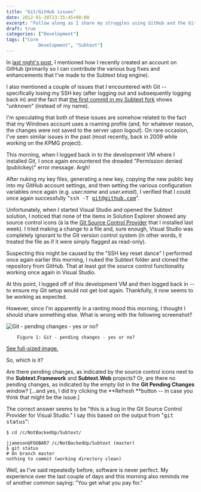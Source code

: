 ```yaml
---
title: "Git/GitHub issues"
date: 2012-01-30T23:35:45+08:00
excerpt: "Follow along as I share my struggles using GitHub and the Git version control system."
draft: true
categories: ["Development"]
tags: ["Core 
			Development", "Subtext"]
---
```


In[last night's post](/blog/jjameson/archive/2012/01/30/building-technologytoolbox-com-part-18.aspx), I mentioned how I recently created an account on GitHub (primarily so I can contribute the various bug fixes and enhancements that I've made to the Subtext blog engine).

I also mentioned a couple of issues that I encountered with Git -- specifically losing my SSH key (after logging out and subsequently logging back in) and the fact that[the first commit in my Subtext fork](https://github.com/jeremy-jameson/Subtext/commit/462934a87bd12649582f334545d3586b3c9f93a2) shows "unknown" (instead of my name).

I'm speculating that both of these issues are somehow related to the fact that my Windows account uses a roaming profile (and, for whatever reason, the changes were not saved to the server upon logout). On rare occasion, I've seen similar issues in the past (most recently, back in 2009 while working on the KPMG project).

This morning, when I logged back in to the development VM where I installed Git, I once again encountered the dreaded "Permission denied (publickey)" error message. Argh!

After nuking my key files, generating a new key, copying the new public key into my GitHub account settings, and then setting the various configuration variables once again (e.g. <var>user.name</var> and <var>user.email</var>), I verified that I could once again successfully "<kbd>ssh -T git@github.com</kbd>".

Unfortunately, when I started Visual Studio and opened the Subtext solution, I noticed that none of the items in Solution Explorer showed any source control icons (à la the[Git Source Control Provider](http://visualstudiogallery.msdn.microsoft.com/63a7e40d-4d71-4fbb-a23b-d262124b8f4c) that I installed last week). I tried making a change to a file and, sure enough, Visual Studio was completely ignorant to the Git version control system (in other words, it treated the file as if it were simply flagged as read-only).

Suspecting this might be caused by the "SSH key reset dance" I performed once again earlier this morning, I nuked the Subtext folder and cloned the repository from GitHub. That at least got the source control functionality working once again in Visual Studio.

At this point, I logged off of this development VM and then logged back in -- to ensure my Git setup would not get lost again. Thankfully, it now seems to be working as expected.

However, since I'm apparently in a ranting mood this morning, I thought I should share something else. What is wrong with the following screenshot?

![Git - pending changes - yes or no?](https://www.technologytoolbox.com/blog/images/www_technologytoolbox_com/blog/jjameson/7/r_Git%20-%20Pending%20changes%20-%20yes%20or%20no.png)
		Figure 1: Git - pending changes - yes or no?

[See full-sized image.](/blog/images/www_technologytoolbox_com/blog/jjameson/7/o_Git%20-%20Pending%20changes%20-%20yes%20or%20no.png) 


So, which is it?

Are there pending changes, as indicated by the source control icons next to the **Subtext.Framework** and **Subtext.Web** projects? Or, are there no pending changes, as indicated by the empty list in the**Git Pending Changes** window? [...and yes, I did try clicking the **Refresh **button -- in case you think that might be the issue.]

The correct answer seems to be "this is a bug in the Git Source Control Provider for Visual Studio." I say this based on the output from "<kbd>git status</kbd>":



    $ cd /c/NotBackedUp/Subtext/
    
    jjameson@FOOBAR7 /c/NotBackedUp/Subtext (master)
    $ git status
    # On branch master
    nothing to commit (working directory clean)



Well, as I've said repeatedly before, software is never perfect. My experience over the last couple of days and this morning also reminds me of another common saying: "You get what you pay for."


